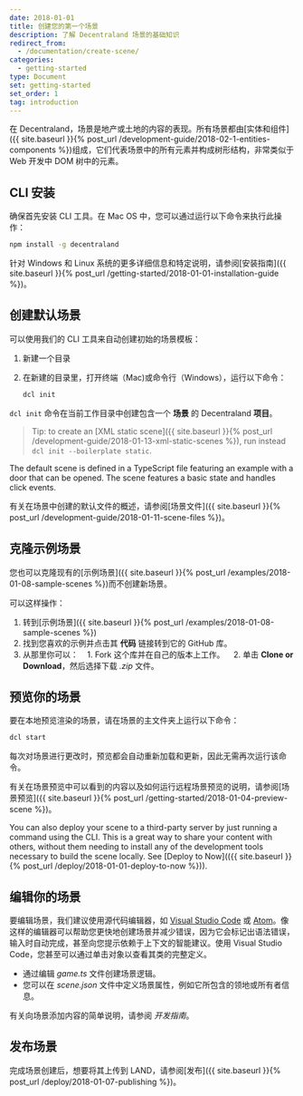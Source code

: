 ```yaml
---
date: 2018-01-01
title: 创建您的第一个场景
description: 了解 Decentraland 场景的基础知识
redirect_from:
  - /documentation/create-scene/
categories:
  - getting-started
type: Document
set: getting-started
set_order: 1
tag: introduction
---
```


在 Decentraland，场景是地产或土地的内容的表现。所有场景都由[实体和组件]({{ site.baseurl }}{% post_url /development-guide/2018-02-1-entities-components %})组成，它们代表场景中的所有元素并构成树形结构，非常类似于 Web 开发中 DOM 树中的元素。

## CLI 安装

确保首先安装 CLI 工具。在 Mac OS 中，您可以通过运行以下命令来执行此操作：

```bash
npm install -g decentraland
```

针对 Windows 和 Linux 系统的更多详细信息和特定说明，请参阅[安装指南]({{ site.baseurl }}{% post_url /getting-started/2018-01-01-installation-guide %})。

## 创建默认场景

可以使用我们的 CLI 工具来自动创建初始的场景模板：

1. 新建一个目录
2. 在新建的目录里，打开终端（Mac)或命令行（Windows），运行以下命令：

   ```bash
   dcl init
   ```

`dcl init` 命令在当前工作目录中创建包含一个 **场景** 的 Decentraland **项目**。

> Tip: to create an [XML static scene]({{ site.baseurl }}{% post_url /development-guide/2018-01-13-xml-static-scenes %}), run instead `dcl init --boilerplate static`.

The default scene is defined in a TypeScript file featuring an example with a door that can be opened. The scene features a basic state and handles click events.

有关在场景中创建的默认文件的概述，请参阅[场景文件]({{ site.baseurl }}{% post_url /development-guide/2018-01-11-scene-files %})。

## 克隆示例场景

您也可以克隆现有的[示例场景]({{ site.baseurl }}{% post_url /examples/2018-01-08-sample-scenes %})而不创建新场景。

可以这样操作：

1. 转到[示例场景]({{ site.baseurl }}{% post_url /examples/2018-01-08-sample-scenes %})
2. 找到您喜欢的示例并点击其 **代码** 链接转到它的 GitHub 库。
3. 从那里你可以：
   1. Fork 这个库并在自己的版本上工作。
   2. 单击 **Clone or Download**，然后选择下载 _.zip_ 文件。

## 预览你的场景

要在本地预览渲染的场景，请在场景的主文件夹上运行以下命令：

```bash
dcl start
```

每次对场景进行更改时，预览都会自动重新加载和更新，因此无需再次运行该命令。

有关在场景预览中可以看到的内容以及如何运行远程场景预览的说明，请参阅[场景预览]({{ site.baseurl }}{% post_url /getting-started/2018-01-04-preview-scene %})。

You can also deploy your scene to a third-party server by just running a command using the CLI. This is a great way to share your content with others, without them needing to install any of the development tools necessary to build the scene locally. See [Deploy to Now](({{ site.baseurl }}{% post_url /deploy/2018-01-01-deploy-to-now %})).

## 编辑你的场景

要编辑场景，我们建议使用源代码编辑器，如 [Visual Studio Code](https://code.visualstudio.com/) 或 [Atom](https://atom.io/)。像这样的编辑器可以帮助您更快地创建场景并减少错误，因为它会标记出语法错误，输入时自动完成，甚至向您提示依赖于上下文的智能建议。使用 Visual Studio Code，您甚至可以通过单击对象以查看其类的完整定义。

- 通过编辑 _game.ts_ 文件创建场景逻辑。
- 您可以在 _scene.json_ 文件中定义场景属性，例如它所包含的领地或所有者信息。

有关向场景添加内容的简单说明，请参阅 _开发指南_。

## 发布场景

完成场景创建后，想要将其上传到 LAND，请参阅[发布]({{ site.baseurl }}{% post_url /deploy/2018-01-07-publishing %})。
